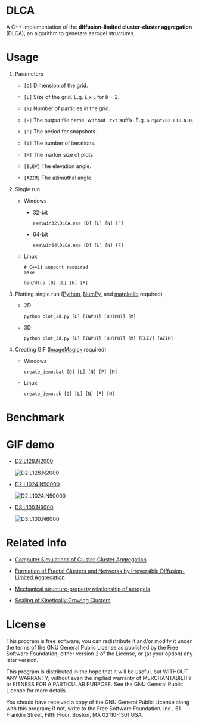 # DLCA

A C++ implementation of the **diffusion-limited cluster-cluster aggregation** (DLCA), an algorithm to generate aerogel structures.

# Usage

1. Parameters

    - ```[D]``` Dimension of the grid.

    - ```[L]``` Size of the grid. E.g. ```L``` x ```L``` for ```D``` = 2.

    - ```[N]``` Number of particles in the grid.

    - ```[F]``` The output file name, without ```.txt``` suffix. E.g. ```output/D2.L10.N10```.

    - ```[P]``` The period for snapshots.

    - ```[I]``` The number of iterations.

    - ```[M]``` The marker size of plots.

    - ```[ELEV]``` The elevation angle.

    - ```[AZIM]``` The azimuthal angle.

2. Single run

    - Windows

        - 32-bit

            ```
            exe\win32\DLCA.exe [D] [L] [N] [F]
            ```

        - 64-bit

            ```
            exe\win64\DLCA.exe [D] [L] [N] [F]
            ```
    - Linux

        ```
        # C++11 support required
        make
        ```
        
        ```
        bin/dlca [D] [L] [N] [F]
        ```

3. Plotting single run ([Python](https://www.python.org/), [NumPy](http://www.numpy.org/), and [matplotlib](http://matplotlib.org/) required)

    - 2D

        ```
        python plot_2d.py [L] [INPUT] [OUTPUT] [M]
        ```

    - 3D

        ```
        python plot_3d.py [L] [INPUT] [OUTPUT] [M] [ELEV] [AZIM]
        ```

4. Creating GIF ([ImageMagick](http://www.imagemagick.org/) required)

    - Windows

        ```
        create_demo.bat [D] [L] [N] [P] [M]
        ```

    - Linux

        ```
        create_demo.sh [D] [L] [N] [P] [M]
        ```

# Benchmark



# GIF demo

- [D2.L128.N2000](https://github.com/zhangns/DLCA/tree/master/demo/D2.L128.N2000)

    ![D2.L128.N2000](https://raw.githubusercontent.com/zhangns/DLCA/master/demo/D2.L128.N2000/animation.gif)

- [D2.L1024.N50000](https://github.com/zhangns/DLCA/tree/master/demo/D2.L1024.N50000)

    ![D2.L1024.N50000](https://raw.githubusercontent.com/zhangns/DLCA/master/demo/D2.L1024.N50000/animation.gif)

- [D3.L100.N6000](https://github.com/zhangns/DLCA/tree/master/demo/D3.L100.N6000)

    ![D3.L100.N6000](https://raw.githubusercontent.com/zhangns/DLCA/master/demo/D3.L100.N6000/animation.gif)

# Related info

- [Computer Simulations of Cluster-Cluster Aggregation](http://dx.doi.org/10.1039/DC9878300125)

- [Formation of Fractal Clusters and Networks by Irreversible Diffusion-Limited Aggregation](http://dx.doi.org/10.1103/PhysRevLett.51.1119)

- [Mechanical structure-property relationship of aerogels](http://dx.doi.org/10.1016/S0022-3093(00)00288-X)

- [Scaling of Kinetically Growing Clusters](http://dx.doi.org/10.1103/PhysRevLett.51.1123)

# License

This program is free software; you can redistribute it and/or modify
it under the terms of the GNU General Public License as published by
the Free Software Foundation; either version 2 of the License, or
(at your option) any later version.

This program is distributed in the hope that it will be useful,
but WITHOUT ANY WARRANTY; without even the implied warranty of
MERCHANTABILITY or FITNESS FOR A PARTICULAR PURPOSE.  See the
GNU General Public License for more details.

You should have received a copy of the GNU General Public License along
with this program; if not, write to the Free Software Foundation, Inc.,
51 Franklin Street, Fifth Floor, Boston, MA 02110-1301 USA.
